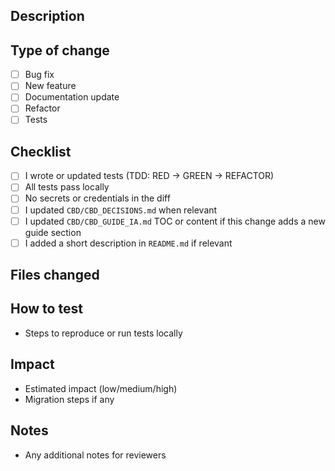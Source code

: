 <!-- Please describe the change and why it is needed -->
## Description

<!--- Describe your changes in detail -->

## Type of change
- [ ] Bug fix
- [ ] New feature
- [ ] Documentation update
- [ ] Refactor
- [ ] Tests

## Checklist
- [ ] I wrote or updated tests (TDD: RED → GREEN → REFACTOR)
- [ ] All tests pass locally
- [ ] No secrets or credentials in the diff
- [ ] I updated `CBD/CBD_DECISIONS.md` when relevant
- [ ] I updated `CBD/CBD_GUIDE_IA.md` TOC or content if this change adds a new guide section
- [ ] I added a short description in `README.md` if relevant

## Files changed

<!-- List the main files changed by this PR -->

## How to test
- Steps to reproduce or run tests locally

## Impact
- Estimated impact (low/medium/high)
- Migration steps if any

## Notes
- Any additional notes for reviewers
